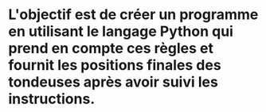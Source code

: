 ﻿# L'objectif est de créer un programme en utilisant le langage Python qui prend en compte ces règles et fournit les positions finales des tondeuses après avoir suivi les instructions.
